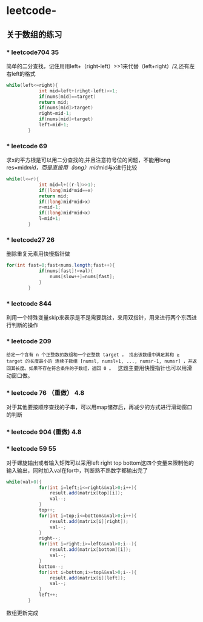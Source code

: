 # leetcode-

## 关于数组的练习
### * leetcode704 35 
简单的二分查找，记住用用left+（right-left）>>1来代替（left+right）/2,还有左右left的格式
```java
while(left<=right){
            int mid=left+(rihgt-left)>>1;
            if(nums[mid]==target)
            return mid;
            if(nums[mid]>target)
            right=mid-1;
            if(nums[mid]<target)
            left=mid+1;
        }
```
### * leetcode 69
求x的平方根是可以用二分查找的,并且注意符号位的问题，不能用long res=mid*mid，而是直接用（long）mid*mid与x进行比较
```java
while(l<=r){
            int mid=l+((r-l)>>1);
            if((long)mid*mid==x)
            return mid;
            if((long)mid*mid>x)
            r=mid-1;
            if((long)mid*mid<x)
            l=mid+1;
        }
```
### * leetcode27 26
删除重复元素用快慢指针做
```java
for(int fast=0;fast<nums.length;fast++){
            if(nums[fast]!=val){
                nums[slow++]=nums[fast];
            }
        }
```
### * leetcode 844
利用一个特殊变量skip来表示是不是需要跳过，来用双指针，用来进行两个东西进行判断的操作

### * leetcode 209
`给定一个含有 n 个正整数的数组和一个正整数 target 。
找出该数组中满足其和 ≥ target 的长度最小的 连续子数组 [numsl, numsl+1, ..., numsr-1, numsr] ，并返回其长度。如果不存在符合条件的子数组，返回 0 。
`
这题主要用快慢指针也可以用滑动窗口做。

### * leetcode 76 （重做） 4.8
对于其他要按顺序查找的子串，可以用map储存后，再减少的方式进行滑动窗口的判断
### * leetcode 904 (重做) 4.8

### * leetcode 59 55
对于螺旋输出或者输入矩阵可以采用left right top bottom这四个变量来限制他的输入输出，同时加入val在for中，判断熟不熟数字都输出完了
```java
while(val>0){
            for(int i=left;i<=right&&val>0;i++){
                result.add(matrix[top][i]);
                val--;
            }
            top++;
            for(int i=top;i<=bottom&&val>0;i++){
                result.add(matrix[i][right]);
                val--;
            }
            right--;
            for(int i=right;i>=left&&val>0;i--){
                result.add(matrix[bottom][i]);
                val--;
            }
            bottom--;
            for(int i=bottom;i>=top&&val>0;i--){
                result.add(matrix[i][left]);
                val--;
            }
            left++;
        }
```

数组更新完成
